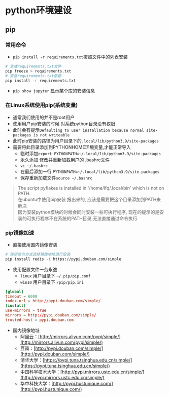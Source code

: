 # python环境建设

## pip

### 常用命令

* `pip install -r requirements.txt`按照文件中的列表安装

```sh
# 生成requirements.txt文件
pip freeze > requirements.txt
# 安装requirements.txt依赖
pip install -r requirements.txt
```

* `pip show jupyter` 显示某个库的安装信息

### 在Linux系统使用pip(系统变量)

* 通常我们使用的并不是root用户
* 使用用户pip安装的时候 对系统python目录没有权限
* 此时会有提示`Defaulting to user installation because normal site-packages is not writeable`
* 此时pip安装的路径为用户目录下的`.local/lib/python3.9/site-packages`
* 需要将此目录添加到PYTHONHOME环境变量,才能正常导入
  * 临时添加`export PYTHONPATH=~/.local/lib/python3.9/site-packages`
  * 永久添加 修改并重新加载用户的 .bashrc文件
  * `vi ~/.bashrc`
  * 在最后添加一行 `PYTHONPATH=~/.local/lib/python3.9/site-packages`
  * 保存重新加载文件`source ~/.bashrc`

> The script pyflakes is installed in '/home/lfq/.local/bin' which is not on PATH.<br>
> 在ubuntu中使用pip安装 报出来的, 应该是需要把这个目录添加到PATH来解决<br>
> 因为安装python模块的时候会同时安装一些可执行程序, 现在的提示的是安装的可执行程序不在系统的PATH目录,无法直接通过命令执行<br>

### pip镜像加速

* 直接使用国内镜像安装

```sh
# 使用命令方式选择镜像地址进行安装
pip install redis -i https://pypi.douban.com/simple
```

* 使用配置文件一劳永逸
  * `linux` 用户目录下 `~/.pip/pip.conf`
  * `win10` 用户目录下 `/pip/pip.ini`

```conf
[global]
timeout = 6000
index-url = http://pypi.douban.com/simple/
[install]
use-mirrors = true
mirrors = http://pypi.douban.com/simple/
trusted-host = pypi.douban.com
```

* 国内镜像地址
  * 阿里云：[http://mirrors.aliyun.com/pypi/simple/](http://mirrors.aliyun.com/pypi/simple/)
  * 豆瓣：[http://pypi.douban.com/simple/](http://pypi.douban.com/simple/)
  * 清华大学：[https://pypi.tuna.tsinghua.edu.cn/simple/](https://pypi.tuna.tsinghua.edu.cn/simple/)
  * 中国科学技术大学：[http://pypi.mirrors.ustc.edu.cn/simple/](http://pypi.mirrors.ustc.edu.cn/simple/)
  * 华中科技大学：[http://pypi.hustunique.com/](http://pypi.hustunique.com/)
